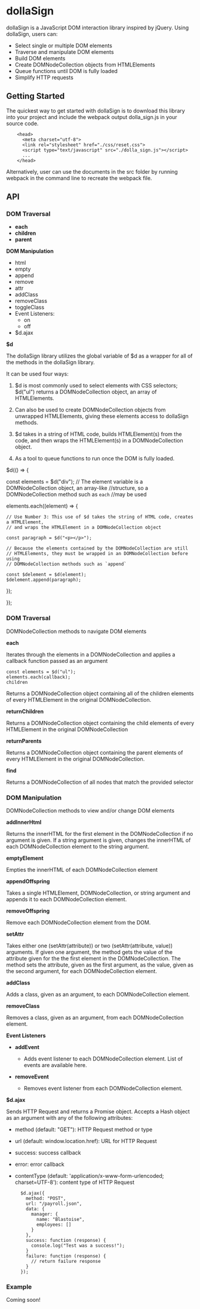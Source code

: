# dollaSign

dollaSign is a JavaScript DOM interaction library inspired by jQuery. Using dollaSign, users can:

* Select single or multiple DOM elements
* Traverse and manipulate DOM elements
* Build DOM elements
* Create DOMNodeCollection objects from HTMLElements
* Queue functions until DOM is fully loaded
* Simplify HTTP requests

## Getting Started

The quickest way to get started with dollaSign is to download this library into your project and include the webpack output dolla_sign.js in your source code.

        <head>
          <meta charset="utf-8">
          <link rel="stylesheet" href="./css/reset.css">
          <script type="text/javascript" src="./dolla_sign.js"></script>
          ...
        </head>

Alternatively, user can use the documents in the src folder by running webpack in the command line to recreate the webpack file.

## API

### DOM Traversal

* **each**
* **children**
* **parent**

**DOM Manipulation**

* html
* empty
* append
* remove
* attr
* addClass
* removeClass
* toggleClass
* Event Listeners:
  * on
  * off
* $d.ajax

**$d**

The dollaSign library utilizes the global variable of $d as a wrapper for all of the methods in the dollaSign library.

It can be used four ways:

1. $d is most commonly used to select elements with CSS selectors; $d("ul") returns a DOMNodeCollection object, an array of HTMLElements.

2. Can also be used to create DOMNodeCollection objects from unwrapped HTMLElements, giving these elements access to dollaSign methods.

3. $d takes in a string of HTML code, builds HTMLElement(s) from the code, and then wraps the HTMLElement(s) in a DOMNodeCollection object.

4. As a tool to queue functions to run once the DOM is fully loaded.

$d(() => {

  const elements = $d("div");
  // The element variable is a DOMNodeCollection object, an array-like
  //structure, so a DOMNodeCollection method such as `each`
  //may be used

  elements.each((element) => {

    // Use Number 3: This use of $d takes the string of HTML code, creates a HTMLElement,
    // and wraps the HTMLElement in a DOMNodeCollection object

    const paragraph = $d("<p></p>");

    // Because the elements contained by the DOMNodeCollection are still
    // HTMLElements, they must be wrapped in an DOMNodeCollection before using
    // DOMNodeCollection methods such as `append`

    const $delement = $d(element);
    $delement.append(paragraph);

  });

});

### DOM Traversal

DOMNodeCollection methods to navigate DOM elements

**each**

Iterates through the elements in a DOMNodeCollection and applies a callback function passed as an argument

    const elements = $d("ul");
    elements.each(callback);
    children

Returns a DOMNodeCollection object containing all of the children elements of every HTMLElement in the original DOMNodeCollection.

**returnChildren**

Returns a DOMNodeCollection object containing the child elements of every HTMLElement in the original DOMNodeCollection

**returnParents**

Returns a DOMNodeCollection object containing the parent elements of every HTMLElement in the original DOMNodeCollection.

**find**

Returns a DOMNodeCollection of all nodes that match the provided selector

### DOM Manipulation

DOMNodeCollection methods to view and/or change DOM elements

**addInnerHtml**

Returns the innerHTML for the first element in the DOMNodeCollection if no argument is given. If a string argument is given, changes the innerHTML of each DOMNodeCollection element to the string argument.

**emptyElement**

Empties the innerHTML of each DOMNodeCollection element

**appendOffspring**

Takes a single HTMLElement, DOMNodeCollection, or string argument and appends it to each DOMNodeCollection element.

**removeOffspring**

Remove each DOMNodeCollection element from the DOM.

**setAttr**

Takes either one (setAttr(attribute)) or two (setAttr(attribute, value)) arguments. If given one argument, the method gets the value of the attribute given for the the first element in the DOMNodeCollection. The method sets the attribute, given as the first argument, as the value, given as the second argument, for each DOMNodeCollection element.

**addClass**

Adds a class, given as an argument, to each DOMNodeCollection element.

**removeClass**

Removes a class, given as an argument, from each DOMNodeCollection element.

**Event Listeners**

* **addEvent**
  * Adds event listener to each DOMNodeCollection element. List of events are available here.

* **removeEvent**
  * Removes event listener from each DOMNodeCollection element.

**$d.ajax**

Sends HTTP Request and returns a Promise object. Accepts a Hash object as an argument with any of the following attributes:

* method (default: "GET"): HTTP Request method or type
* url (default: window.location.href): URL for HTTP Request
* success: success callback
* error: error callback
* contentType (default: 'application/x-www-form-urlencoded; charset=UTF-8'): content type of HTTP Request

        $d.ajax({
          method: "POST",
          url: "/payroll.json",
          data: {
            manager: {
              name: "Blastoise",
              employees: []
            }
          },
          success: function (response) {
            console.log("Test was a success!");
          }
          failure: function (response) {
            // return failure response
          }
        });

### Example

Coming soon!
